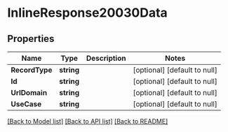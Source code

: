 # InlineResponse20030Data

## Properties
Name | Type | Description | Notes
------------ | ------------- | ------------- | -------------
**RecordType** | **string** |  | [optional] [default to null]
**Id** | **string** |  | [optional] [default to null]
**UrlDomain** | **string** |  | [optional] [default to null]
**UseCase** | **string** |  | [optional] [default to null]

[[Back to Model list]](../README.md#documentation-for-models) [[Back to API list]](../README.md#documentation-for-api-endpoints) [[Back to README]](../README.md)


